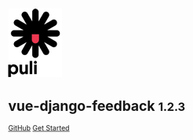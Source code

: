 ![logo](_media/logo.png)

# vue-django-feedback <small>1.2.3</small>

[GitHub](https://github.com/pulilab/vue-django-feedback)
[Get Started](#vue-django-feedback)
